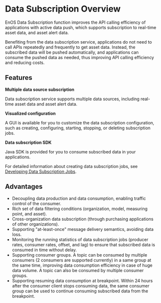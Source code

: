 # Data Subscription Overview

EnOS Data Subscription function improves the API calling efficiency of applications with active data push, which supports subscription to real-time asset data, and asset alert data.

Benefiting from the data subscription service, applications do not need to call APIs repeatedly and frequently to get asset data. Instead, the subscribed data will be pushed automatically, and applications can consume the pushed data as needed, thus improving API calling efficiency and reducing costs.

## Features

**Multiple data source subscription**

Data subscription service supports multiple data sources, including real-time asset data and asset alert data.

**Visualized configuration**

A GUI is available for you to customize the data subscription configuration, such as creating, configuring, starting, stopping, or deleting subscription jobs.

**Data subscription SDK**

Java SDK is provided for you to consume subscribed data in your applications.

For detailed information about creating data subscription jobs, see [Developing Data Subscription Jobs](../howto/obtain/managing_data_subscription).

## Advantages

- Decoupling data production and data consumption, enabling traffic control of the consumer.
- Rich set of data filtering conditions (organization, model, measuring point, and asset).
- Cross-organization data subscription (through purchasing applications of other organizations).
- Supporting "at-least-once" message delivery semantics, avoiding data loss.
- Monitoring the running statistics of data subscription jobs (producer rates, consumer rates, offset, and lag) to ensure that subscribed data is consumed in time without delay.
- Supporting consumer groups. A topic can be consumed by multiple consumers (2 consumers are supported currently) in a same group at the same time, improving data consumption efficiency in case of huge data volume.  A topic can also be consumed by multiple consumer groups.
- Supporting resuming data consumption at breakpoint. Within 24 hours after the consumer client stops consuming data, the same consumer group can be used to continue consuming subscribed data from the breakpoint.

